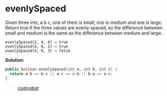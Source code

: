 # evenlySpaced

Given three ints, a b c, one of them is small, one is medium and one is large. Return true if the three values are evenly spaced, so the difference between small and medium is the same as the difference between medium and large.

```
evenlySpaced(2, 4, 6) → true
evenlySpaced(4, 6, 2) → true
evenlySpaced(4, 6, 3) → false
```

**Solution:**

```java
public boolean evenlySpaced(int a, int b, int c) {
  return a-b == b-c || a-c == c-b || b-a == a-c;
}
```

> _[codingbat](http://codingbat.com/prob/p198700)_